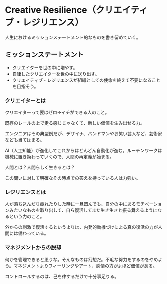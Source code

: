 # Creative Resilience（クリエイティブ・レジリエンス）

人生におけるミッションステートメント的なものを書き留めていく。

## ミッションステートメント

- クリエイターを世の中に増やす。
- 自律したクリエイターを世の中に送り出す。
- クリエイティブ・レジリエンスが組織としての使命を終えて不要になることを目指そう。

### クリエイターとは

クリエイターって要はゼロ→イチができる人のこと。

既存のレールの上で走る感じじゃなくて、新しい価値を生み出せる力。

エンジニアはその典型例だが、デザイナ、バンドマンやお笑い芸人など、芸術家なども当てはまる。

AI（人工知能）が進化してこれからはどんどん自動化が進む。ルーチンワークは機械に置き換わっていくので、人間の再定義が始まる。

人間とは？人間らしく生きるとは？

この問いに対して明確なその時点での答えを持っている人は力強い。

### レジリエンスとは

人が落ち込んだり疲れたりした時に一旦凹んでも、自分の中にあるモチベーションみたいなものを取り出して、自ら復活してまた生き生きと振る舞えるようになるという力のこと。

外からの刺激で復活するというよりは、内発的動機づけによる真の復活の力が人間には備わっている。

### マネジメントからの脱却

何かを管理できると思うな。そんなものは幻想だ。不毛な努力をするのをやめよう。マネジメントよりフィーリングやアート、感情の方がよほど価値がある。

コントロールするのは、己を律するだけで十分事足りる。
